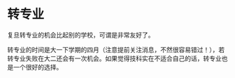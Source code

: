 # 转专业

复旦转专业的机会比起别的学校，可谓是非常友好了。

转专业的时间是大一下学期的四月（注意提前关注消息，不然很容易错过！），若转专业失败在大二还会有一次机会。如果觉得技科实在不适合自己的话，转专业也是一个很好的选择。
